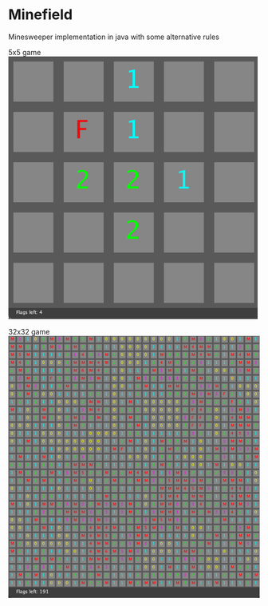 # Minefield
Minesweeper implementation in java with some alternative rules

5x5 game  
<img src="https://github.com/carlgombert/Minefield/blob/main/screenshots/Screenshot1.png" width="500">

32x32 game  
<img src="https://github.com/carlgombert/Minefield/blob/main/screenshots/Screenshot2.png" width="600">
